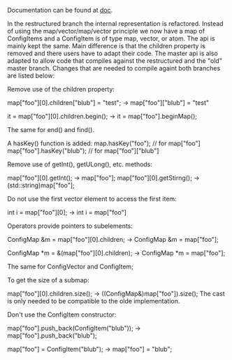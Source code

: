 Documentation can be found at [doc](doc/configmaps.md).

In the restructured branch the internal representation is refactored. Instead
of using the map/vector/map/vector principle we now have a map of ConfigItems
and a ConfigItem is of type map, vector, or atom. The api is mainly kept the
same. Main difference is that the children property is removed and there users
have to adapt their code. The master api is also adapted to allow code that
compiles against the restructured and the "old" master branch. Changes that are
needed to compile againt both branches are listed below:


Remove use of the children property:

   map["foo"][0].children["blub"] = "test";
   ->  map["foo"]["blub"] = "test"

   it = map["foo"][0].children.begin();
   ->  it = map["foo"].beginMap();

   The same for end() and find().

   A hasKey() function is added:
   map.hasKey("foo");          // for map["foo"]
   map["foo"].hasKey("blub");  // for map["foo"]["blub"]


Remove use of getInt(), getULong(), etc. methods:

   map["foo"][0].getInt();
   ->  map["foo"];
   map["foo"][0].getStirng();
   ->  (std::string)map["foo"];


Do not use the first vector element to access the first item:

   int i = map["foo"][0];
   ->  int i = map["foo"]


Operators provide pointers to subelements:

   ConfigMap &m = map["foo"][0].children;
   -> ConfigMap &m = map["foo"];

   ConfigMap *m = &(map["foo"][0].children);
   -> ConfigMap *m = map["foo"];

   The same for ConfigVector and ConfigItem;


To get the size of a submap:

   map["foo"][0].children.size();
   -> ((ConfigMap&)map["foo"]).size();
   The cast is only needed to be compatible to the olde implementation.


Don't use the ConfigItem constructor:

   map["foo"].push_back(ConfigItem("blub"));
   ->  map["foo"].push_back("blub");

   map["foo"] = ConfigItem("blub");
   ->  map["foo"] = "blub";
